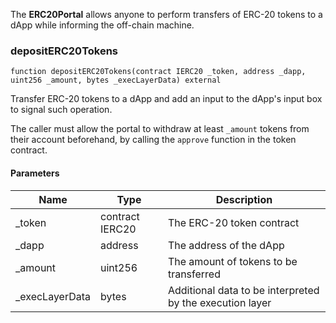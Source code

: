 The **ERC20Portal** allows anyone to perform transfers of
ERC-20 tokens to a dApp while informing the off-chain machine.

### depositERC20Tokens

```solidity
function depositERC20Tokens(contract IERC20 _token, address _dapp, uint256 _amount, bytes _execLayerData) external
```

Transfer ERC-20 tokens to a dApp and add an input to
the dApp's input box to signal such operation.

The caller must allow the portal to withdraw at least `_amount` tokens
from their account beforehand, by calling the `approve` function in the
token contract.

#### Parameters

| Name            | Type            | Description                                              |
| --------------- | --------------- | -------------------------------------------------------- |
| \_token         | contract IERC20 | The ERC-20 token contract                                |
| \_dapp          | address         | The address of the dApp                                  |
| \_amount        | uint256         | The amount of tokens to be transferred                   |
| \_execLayerData | bytes           | Additional data to be interpreted by the execution layer |
